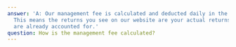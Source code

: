 ```yaml
---
answer: 'A: Our management fee is calculated and deducted daily in the NAV calculation.
  This means the returns you see on our website are your actual returns - all fees
  are already accounted for.'
question: How is the management fee calculated?
---
```

